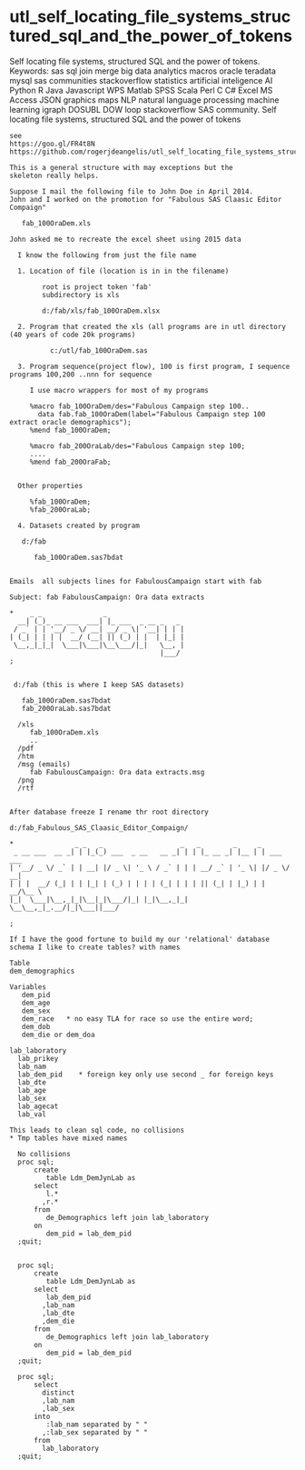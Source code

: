 # utl_self_locating_file_systems_structured_sql_and_the_power_of_tokens
Self locating file systems, structured SQL and the power of tokens. Keywords: sas sql join merge big data analytics macros oracle teradata mysql sas communities stackoverflow statistics artificial inteligence AI Python R Java Javascript WPS Matlab SPSS Scala Perl C C# Excel MS Access JSON graphics maps NLP natural language processing machine learning igraph DOSUBL DOW loop stackoverflow SAS community.
    Self locating file systems, structured SQL and the power of tokens

    see
    https://goo.gl/FR4t8N
    https://github.com/rogerjdeangelis/utl_self_locating_file_systems_structured_sql_and_the_power_of_tokens

    This is a general structure with may exceptions but the
    skeleton really helps.

    Suppose I mail the following file to John Doe in April 2014.
    John and I worked on the promotion for "Fabulous SAS Claasic Editor Compaign"

       fab_100OraDem.xls

    John asked me to recreate the excel sheet using 2015 data

      I know the following from just the file name

      1. Location of file (location is in in the filename)

            root is project token 'fab'
            subdirectory is xls

            d:/fab/xls/fab_100OraDem.xlsx

      2. Program that created the xls (all programs are in utl directory (40 years of code 20k programs)

              c:/utl/fab_100OraDem.sas

      3. Program sequence(project flow), 100 is first program, I sequence programs 100,200 ..nnn for sequence

         I use macro wrappers for most of my programs

         %macro fab_100OraDem/des="Fabulous Campaign step 100..
           data fab.fab_100OraDem(label="Fabulous Campaign step 100 extract oracle demographics");
         %mend fab_100OraDem;

         %macro fab_200OraLab/des="Fabulous Campaign step 100;
         ....
         %mend fab_200OraFab;


      Other properties

         %fab_100OraDem;
         %fab_200OraLab;

      4. Datasets created by program

       d:/fab

          fab_100OraDem.sas7bdat


    Emails  all subjects lines for FabulousCampaign start with fab

    Subject: fab FabulousCampaign: Ora data extracts

    *    _ _               _
      __| (_)_ __ ___  ___| |_ ___  _ __ _   _
     / _` | | '__/ _ \/ __| __/ _ \| '__| | | |
    | (_| | | | |  __/ (__| || (_) | |  | |_| |
     \__,_|_|_|  \___|\___|\__\___/|_|   \__, |
                                         |___/
    ;


     d:/fab (this is where I keep SAS datasets)

       fab_100OraDem.sas7bdat
       fab_200OraLab.sas7bdat

      /xls
         fab_100OraDem.xls
         ..
      /pdf
      /htm
      /msg (emails)
         fab FabulousCampaign: Ora data extracts.msg
      /png
      /rtf


    After database freeze I rename thr root directory

    d:/fab_Fabulous_SAS_Claasic_Editor_Compaign/

    *               _ _   _                   _   _        _     _
     _ __ ___  __ _| | |_(_) ___  _ __   __ _| | | |_ __ _| |__ | | ___  ___
    | '__/ _ \/ _` | | __| |/ _ \| '_ \ / _` | | | __/ _` | '_ \| |/ _ \/ __|
    | | |  __/ (_| | | |_| | (_) | | | | (_| | | | || (_| | |_) | |  __/\__ \
    |_|  \___|\__,_|_|\__|_|\___/|_| |_|\__,_|_|  \__\__,_|_.__/|_|\___||___/

    ;

    If I have the good fortune to build my our 'relational' database schema I like to create tables? with names

    Table
    dem_demographics

    Variables
       dem_pid
       dem_age
       dem_sex
       dem_race   * no easy TLA for race so use the entire word;
       dem_dob
       dem_die or dem_doa

    lab_laboratory
      lab_prikey
      lab_nam
      lab_dem_pid    * foreign key only use second _ for foreign keys
      lab_dte
      lab_age
      lab_sex
      lab_agecat
      lab_val

    This leads to clean sql code, no collisions
    * Tmp tables have mixed names

      No collisions
      proc sql;
          create
             table Ldm_DemJynLab as
          select
             l.*
            ,r.*
          from
             de_Demographics left join lab_laboratory
          on
             dem_pid = lab_dem_pid
      ;quit;


      proc sql;
          create
             table Ldm_DemJynLab as
          select
             lab_dem_pid
            ,lab_nam
            ,lab_dte
            ,dem_die
          from
             de_Demographics left join lab_laboratory
          on
             dem_pid = lab_dem_pid
      ;quit;

      proc sql;
          select
            distinct
            ,lab_nam
            ,lab_sex
          into
             :lab_nam separated by " "
            ,:lab_sex separated by " "
          from
            lab_laboratory
      ;quit;

